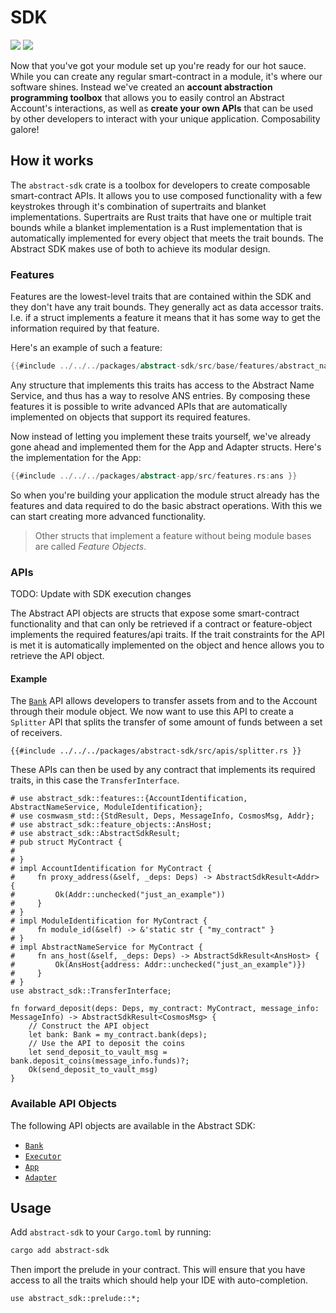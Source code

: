 # SDK

[![](https://docs.rs/abstract-sdk/badge.svg)](https://docs.rs/abstract-sdk) [![](https://img.shields.io/crates/v/abstract-sdk)](https://crates.io/crates/abstract-sdk)

Now that you've got your module set up you're ready for our hot sauce. While you can create any regular smart-contract in a module, it's where our software shines. Instead we've created an **account abstraction programming toolbox** that allows you to easily control an Abstract Account's interactions, as well as **create your own APIs** that can be used by other developers to interact with your unique application. Composability galore!

## How it works

The `abstract-sdk` crate is a toolbox for developers to create composable smart-contract APIs. It allows you to use composed functionality with a few keystrokes through it's combination of supertraits and blanket implementations. Supertraits are Rust traits that have one or multiple trait bounds while a blanket implementation is a Rust implementation that is automatically implemented for every object that meets the trait bounds. The Abstract SDK makes use of both to achieve its modular design.

### Features

Features are the lowest-level traits that are contained within the SDK and they don't have any trait bounds. They generally act as data accessor traits. I.e. if a struct implements a feature it means that it has some way to get the information required by that feature.

Here's an example of such a feature:

```rust
{{#include ../../../packages/abstract-sdk/src/base/features/abstract_name_service.rs:ans }}
```

Any structure that implements this traits has access to the Abstract Name Service, and thus has a way to resolve ANS entries. By composing these features it is possible to write advanced APIs that are automatically implemented on objects that support its required features.

Now instead of letting you implement these traits yourself, we've already gone ahead and implemented them for the App and Adapter structs. Here's the implementation for the App:

```rust
{{#include ../../../packages/abstract-app/src/features.rs:ans }}
```

So when you're building your application the module struct already has the features and data required to do the basic abstract operations. With this we can start creating more advanced functionality.

> Other structs that implement a feature without being module bases are called *Feature Objects*.

### APIs

TODO: Update with SDK execution changes

The Abstract API objects are structs that expose some smart-contract functionality and that can only be retrieved if a contract or feature-object implements the required features/api traits. If the trait constraints for the API is met it is automatically implemented on the object and hence allows you to retrieve the API object.

#### Example

The [`Bank`](https://docs.rs/abstract-sdk/latest/abstract_sdk/apis/bank) API allows developers to transfer assets from and to the Account through their module object. We now want to use this API to create a `Splitter` API that splits the transfer of some amount of funds between a set of receivers.

```rust,ignore
{{#include ../../../packages/abstract-sdk/src/apis/splitter.rs }}
```

These APIs can then be used by any contract that implements its required traits, in this case the `TransferInterface`.

```rust,no_run
# use abstract_sdk::features::{AccountIdentification, AbstractNameService, ModuleIdentification};
# use cosmwasm_std::{StdResult, Deps, MessageInfo, CosmosMsg, Addr};
# use abstract_sdk::feature_objects::AnsHost;
# use abstract_sdk::AbstractSdkResult;
# pub struct MyContract {
#     
# }
# impl AccountIdentification for MyContract {
#     fn proxy_address(&self, _deps: Deps) -> AbstractSdkResult<Addr> {
#         Ok(Addr::unchecked("just_an_example"))
#     }
# }
# impl ModuleIdentification for MyContract {
#     fn module_id(&self) -> &'static str { "my_contract" }
# }
# impl AbstractNameService for MyContract {
#     fn ans_host(&self, _deps: Deps) -> AbstractSdkResult<AnsHost> {
#         Ok(AnsHost{address: Addr::unchecked("just_an_example")})
#     }
# }
use abstract_sdk::TransferInterface;

fn forward_deposit(deps: Deps, my_contract: MyContract, message_info: MessageInfo) -> AbstractSdkResult<CosmosMsg> {
    // Construct the API object
    let bank: Bank = my_contract.bank(deps);
    // Use the API to deposit the coins
    let send_deposit_to_vault_msg = bank.deposit_coins(message_info.funds)?;
    Ok(send_deposit_to_vault_msg)
}
```

### Available API Objects

The following API objects are available in the Abstract SDK:

- [`Bank`](https://docs.rs/abstract-sdk/latest/abstract_sdk/struct.Bank.html)
- [`Executor`](https://docs.rs/abstract-sdk/latest/abstract_sdk/struct.Executor.html)
- [`App`](https://docs.rs/abstract-sdk/latest/abstract_sdk/struct.App.html)
- [`Adapter`](https://docs.rs/abstract-sdk/latest/abstract_sdk/struct.Adapter.html)


## Usage

Add `abstract-sdk` to your `Cargo.toml` by running:

```bash
cargo add abstract-sdk
```

Then import the prelude in your contract. This will ensure that you have access to all the traits which should help your IDE with auto-completion.

```rust,ignore
use abstract_sdk::prelude::*;
```
